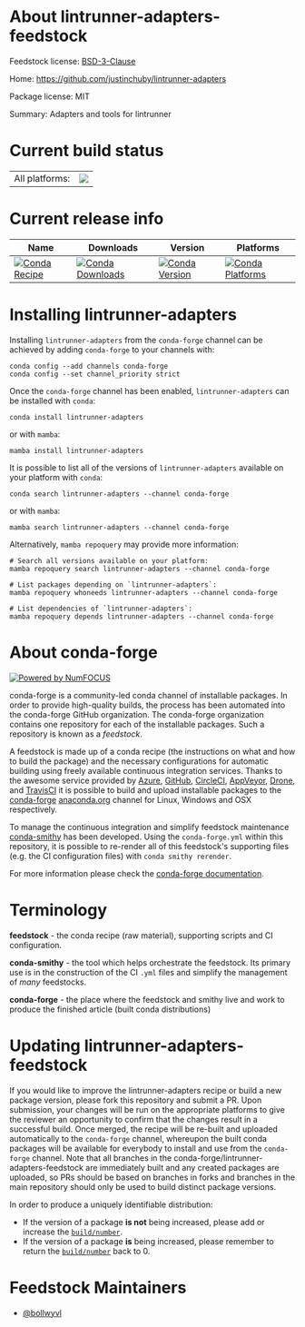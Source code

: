 About lintrunner-adapters-feedstock
===================================

Feedstock license: [BSD-3-Clause](https://github.com/conda-forge/lintrunner-adapters-feedstock/blob/main/LICENSE.txt)

Home: https://github.com/justinchuby/lintrunner-adapters

Package license: MIT

Summary: Adapters and tools for lintrunner

Current build status
====================


<table><tr><td>All platforms:</td>
    <td>
      <a href="https://dev.azure.com/conda-forge/feedstock-builds/_build/latest?definitionId=20619&branchName=main">
        <img src="https://dev.azure.com/conda-forge/feedstock-builds/_apis/build/status/lintrunner-adapters-feedstock?branchName=main">
      </a>
    </td>
  </tr>
</table>

Current release info
====================

| Name | Downloads | Version | Platforms |
| --- | --- | --- | --- |
| [![Conda Recipe](https://img.shields.io/badge/recipe-lintrunner--adapters-green.svg)](https://anaconda.org/conda-forge/lintrunner-adapters) | [![Conda Downloads](https://img.shields.io/conda/dn/conda-forge/lintrunner-adapters.svg)](https://anaconda.org/conda-forge/lintrunner-adapters) | [![Conda Version](https://img.shields.io/conda/vn/conda-forge/lintrunner-adapters.svg)](https://anaconda.org/conda-forge/lintrunner-adapters) | [![Conda Platforms](https://img.shields.io/conda/pn/conda-forge/lintrunner-adapters.svg)](https://anaconda.org/conda-forge/lintrunner-adapters) |

Installing lintrunner-adapters
==============================

Installing `lintrunner-adapters` from the `conda-forge` channel can be achieved by adding `conda-forge` to your channels with:

```
conda config --add channels conda-forge
conda config --set channel_priority strict
```

Once the `conda-forge` channel has been enabled, `lintrunner-adapters` can be installed with `conda`:

```
conda install lintrunner-adapters
```

or with `mamba`:

```
mamba install lintrunner-adapters
```

It is possible to list all of the versions of `lintrunner-adapters` available on your platform with `conda`:

```
conda search lintrunner-adapters --channel conda-forge
```

or with `mamba`:

```
mamba search lintrunner-adapters --channel conda-forge
```

Alternatively, `mamba repoquery` may provide more information:

```
# Search all versions available on your platform:
mamba repoquery search lintrunner-adapters --channel conda-forge

# List packages depending on `lintrunner-adapters`:
mamba repoquery whoneeds lintrunner-adapters --channel conda-forge

# List dependencies of `lintrunner-adapters`:
mamba repoquery depends lintrunner-adapters --channel conda-forge
```


About conda-forge
=================

[![Powered by
NumFOCUS](https://img.shields.io/badge/powered%20by-NumFOCUS-orange.svg?style=flat&colorA=E1523D&colorB=007D8A)](https://numfocus.org)

conda-forge is a community-led conda channel of installable packages.
In order to provide high-quality builds, the process has been automated into the
conda-forge GitHub organization. The conda-forge organization contains one repository
for each of the installable packages. Such a repository is known as a *feedstock*.

A feedstock is made up of a conda recipe (the instructions on what and how to build
the package) and the necessary configurations for automatic building using freely
available continuous integration services. Thanks to the awesome service provided by
[Azure](https://azure.microsoft.com/en-us/services/devops/), [GitHub](https://github.com/),
[CircleCI](https://circleci.com/), [AppVeyor](https://www.appveyor.com/),
[Drone](https://cloud.drone.io/welcome), and [TravisCI](https://travis-ci.com/)
it is possible to build and upload installable packages to the
[conda-forge](https://anaconda.org/conda-forge) [anaconda.org](https://anaconda.org/)
channel for Linux, Windows and OSX respectively.

To manage the continuous integration and simplify feedstock maintenance
[conda-smithy](https://github.com/conda-forge/conda-smithy) has been developed.
Using the ``conda-forge.yml`` within this repository, it is possible to re-render all of
this feedstock's supporting files (e.g. the CI configuration files) with ``conda smithy rerender``.

For more information please check the [conda-forge documentation](https://conda-forge.org/docs/).

Terminology
===========

**feedstock** - the conda recipe (raw material), supporting scripts and CI configuration.

**conda-smithy** - the tool which helps orchestrate the feedstock.
                   Its primary use is in the construction of the CI ``.yml`` files
                   and simplify the management of *many* feedstocks.

**conda-forge** - the place where the feedstock and smithy live and work to
                  produce the finished article (built conda distributions)


Updating lintrunner-adapters-feedstock
======================================

If you would like to improve the lintrunner-adapters recipe or build a new
package version, please fork this repository and submit a PR. Upon submission,
your changes will be run on the appropriate platforms to give the reviewer an
opportunity to confirm that the changes result in a successful build. Once
merged, the recipe will be re-built and uploaded automatically to the
`conda-forge` channel, whereupon the built conda packages will be available for
everybody to install and use from the `conda-forge` channel.
Note that all branches in the conda-forge/lintrunner-adapters-feedstock are
immediately built and any created packages are uploaded, so PRs should be based
on branches in forks and branches in the main repository should only be used to
build distinct package versions.

In order to produce a uniquely identifiable distribution:
 * If the version of a package **is not** being increased, please add or increase
   the [``build/number``](https://docs.conda.io/projects/conda-build/en/latest/resources/define-metadata.html#build-number-and-string).
 * If the version of a package **is** being increased, please remember to return
   the [``build/number``](https://docs.conda.io/projects/conda-build/en/latest/resources/define-metadata.html#build-number-and-string)
   back to 0.

Feedstock Maintainers
=====================

* [@bollwyvl](https://github.com/bollwyvl/)

